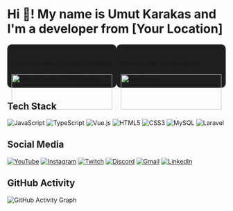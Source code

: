# Hi 👋! My name is Umut Karakas and I'm a developer from [Your Location]

<div style="display: flex; justify-content: space-between;">
   <div style="width: 48%; background-color: #1e1e1e; padding: 10px; border-radius: 10px;">
       <h3>Umut Karakaş's GitHub Stats</h3>
       <img src="https://github-readme-stats.vercel.app/api?username=umutkarakas34&show_icons=true&theme=radical" alt="Umut Karakas GitHub stats" style="width: 100%;"/>
   </div>
   <div style="width: 48%; background-color: #1e1e1e; padding: 10px; border-radius: 10px;">
       <h3>Most Used Languages</h3>
       <img src="https://github-readme-stats.vercel.app/api/top-langs/?username=umutkarakas34&layout=compact&theme=radical" alt="Top Langs" style="width: 100%;"/>
   </div>
</div>

## Tech Stack
![JavaScript](https://img.shields.io/badge/-JavaScript-333333?style=flat&logo=javascript)
![TypeScript](https://img.shields.io/badge/-TypeScript-333333?style=flat&logo=typescript)
![Vue.js](https://img.shields.io/badge/-Vue.js-333333?style=flat&logo=vue.js)
![HTML5](https://img.shields.io/badge/-HTML5-333333?style=flat&logo=html5)
![CSS3](https://img.shields.io/badge/-CSS3-333333?style=flat&logo=css3)
![MySQL](https://img.shields.io/badge/-MySQL-333333?style=flat&logo=mysql)
![Laravel](https://img.shields.io/badge/-Laravel-333333?style=flat&logo=laravel)

## Social Media
[![YouTube](https://img.shields.io/badge/YouTube-FF0000?style=for-the-badge&logo=youtube&logoColor=white)](https://youtube.com)
[![Instagram](https://img.shields.io/badge/Instagram-E4405F?style=for-the-badge&logo=instagram&logoColor=white)](https://instagram.com)
[![Twitch](https://img.shields.io/badge/Twitch-9146FF?style=for-the-badge&logo=twitch&logoColor=white)](https://twitch.tv)
[![Discord](https://img.shields.io/badge/Discord-7289DA?style=for-the-badge&logo=discord&logoColor=white)](https://discord.com)
[![Gmail](https://img.shields.io/badge/Gmail-D14836?style=for-the-badge&logo=gmail&logoColor=white)](mailto:youremail@gmail.com)
[![LinkedIn](https://img.shields.io/badge/LinkedIn-0077B5?style=for-the-badge&logo=linkedin&logoColor=white)](https://linkedin.com)

## GitHub Activity
![GitHub Activity Graph](https://activity-graph.herokuapp.com/graph?username=umutkarakas34&bg_color=0f2d3d&color=1cadfb&line=1cadfb&point=1cadfb&area=true&hide_border=true)

